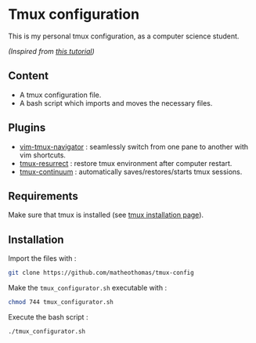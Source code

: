 # Tmux configuration

This is my personal tmux configuration, as a computer science student.

*(Inspired from [this tutorial](https://www.josean.com/posts/tmux-setup))*
## Content
- A tmux configuration file.
- A bash script which imports and moves the necessary files.

## Plugins
- [vim-tmux-navigator](https://github.com/christoomey/vim-tmux-navigator) : seamlessly switch from one pane to another with vim shortcuts. 
- [tmux-resurrect](https://github.com/tmux-plugins/tmux-resurrect) : restore tmux environment after computer restart.
- [tmux-continuum](https://github.com/tmux-plugins/tmux-continuum) : automatically saves/restores/starts tmux sessions.

## Requirements
Make sure that tmux is installed (see [tmux installation page](https://github.com/tmux/tmux/wiki/Installing)).

## Installation

Import the files with :
```bash
git clone https://github.com/matheothomas/tmux-config
```

Make the `tmux_configurator.sh` executable with :
```bash
chmod 744 tmux_configurator.sh
```

Execute the bash script :
```bash
./tmux_configurator.sh
```

